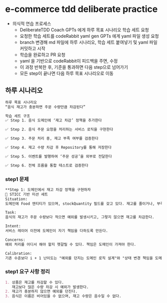 # e-commerce tdd deliberate practice

- 의식적 연습 프로세스
    - DeliberateTDD Coach GPTs 에게 하루 목표 시나리오 학습 세트 요청
    - 요청한 학습 세트를 codeRabbit yaml gen GPTs 에게 yaml 파일 생성 요청
    - branch 변경해 md 파일에 하루 시나리오, 학습 세트 붙여넣기 및 yaml 파일 커밋하고 시작
    - 학습을 완료하고 PR 요청
    - yaml 을 기반으로 codeRabbit이 피드백을 주면, 수정
    - 이 과정 반복한 후, 기준을 통과하면 다음 step으로 넘어가기
    - 모든 step이 끝나면 다음 하루 목표 시나리오로 이동

## 하루 시나리오

```markdown
하루 목표 시나리오
“음식 재고가 충분하면 주문 수량만큼 차감된다”

학습 세트 구조
✅ Step 1. 음식 도메인에 ‘재고 차감’ 정책을 추가한다

✅ Step 2. 음식 주문 요청을 처리하는 서비스 로직을 구현한다

✅ Step 3. 주문 처리 중, 재고 부족 여부를 검증한다

✅ Step 4. 재고 수량 차감 후 Repository를 통해 저장한다

✅ Step 5. 이벤트를 발행하여 ‘주문 성공’을 외부로 전달한다

✅ Step 6. 전체 흐름을 통합 테스트로 검증한다
```

### step1 문제

```markdown
**Step 1: 도메인에서 재고 차감 정책을 구현하자
🧭 STICC 기반 미션 세트
Situation:
도메인에 Food 엔티티가 있으며, stockQuantity 필드를 갖고 있다. 재고를 줄이거나, 부족하면 예외를 발생시켜야 한다.

Task:
음식의 재고가 주문 수량보다 적으면 예외를 발생시키고, 그렇지 않으면 재고를 차감한다.

Intent:
서비스 레이어 이전에 도메인이 자기 책임을 다하도록 만든다.

Concerns:
예외 처리를 어디서 해야 할지 헷갈릴 수 있다. 책임은 도메인이 가져야 한다.

Calibration:
기존 수준보다 i + 1 난이도는 "예외를 던지는 도메인 로직 설계"와 "상태 변경 책임을 도메인에 두는 설계 감각"이다.**
```

### step1 요구 사항 정리

```markdown
1. 상품은 재고를 차감할 수 있다.
   재고보다 많은 수량 차감 시 예외가 발생한다.
2. 재고가 충분하지 않으면 예외를 던진다.
3. 음식은 이름은 비어있을 수 없으며, 재고 수량은 음수일 수 없다.
```

